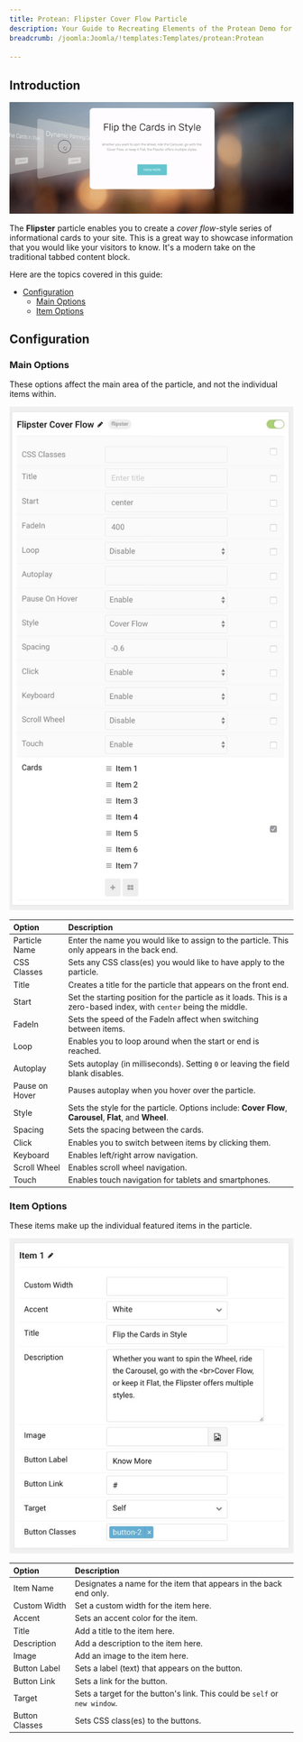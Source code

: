 ```yaml
---
title: Protean: Flipster Cover Flow Particle
description: Your Guide to Recreating Elements of the Protean Demo for Joomla
breadcrumb: /joomla:Joomla/!templates:Templates/protean:Protean

---
```


## Introduction

![](assets/particle_flipster1.gif)

The **Flipster** particle enables you to create a *cover flow*-style series of informational cards to your site. This is a great way to showcase information that you would like your visitors to know. It's a modern take on the traditional tabbed content block.

Here are the topics covered in this guide:

* [Configuration](#configuration)
    - [Main Options](#main-options)
    - [Item Options](#item-options)

## Configuration

### Main Options 

These options affect the main area of the particle, and not the individual items within.

![](assets/particle_flipster2.jpg)

| Option         | Description                                                                                                         |
| :-----         | :-----                                                                                                              |
| Particle Name  | Enter the name you would like to assign to the particle. This only appears in the back end.                         |
| CSS Classes    | Sets any CSS class(es) you would like to have apply to the particle.                                                |
| Title          | Creates a title for the particle that appears on the front end.                                                     |
| Start          | Set the starting position for the particle as it loads. This is a zero-based index, with `center` being the middle. |
| FadeIn         | Sets the speed of the FadeIn affect when switching between items.                                                   |
| Loop           | Enables you to loop around when the start or end is reached.                                                        |
| Autoplay       | Sets autoplay (in milliseconds). Setting `0` or leaving the field blank disables.                                   |
| Pause on Hover | Pauses autoplay when you hover over the particle.                                                                   |
| Style          | Sets the style for the particle. Options include: **Cover Flow**, **Carousel**, **Flat**, and **Wheel**.            |
| Spacing        | Sets the spacing between the cards.                                                                                 |
| Click          | Enables you to switch between items by clicking them.                                                               |
| Keyboard       | Enables left/right arrow navigation.                                                                                |
| Scroll Wheel   | Enables scroll wheel navigation.                                                                                    |
| Touch          | Enables touch navigation for tablets and smartphones.                                                               |

### Item Options

These items make up the individual featured items in the particle.

![](assets/particle_flipster3.jpg)

| Option         | Description                                                                |
| :-----         | :-----                                                                     |
| Item Name      | Designates a name for the item that appears in the back end only.          |
| Custom Width   | Set a custom width for the item here.                                      |
| Accent         | Sets an accent color for the item.                                         |
| Title          | Add a title to the item here.                                              |
| Description    | Add a description to the item here.                                        |
| Image          | Add an image to the item here.                                             |
| Button Label   | Sets a label (text) that appears on the button.                            |
| Button Link    | Sets a link for the button.                                                |
| Target         | Sets a target for the button's link. This could be `self` or `new window`. |
| Button Classes | Sets CSS class(es) to the buttons.                                         |
